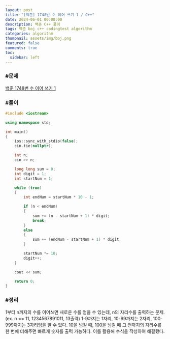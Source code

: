 ```yaml
---
layout: post
title: "[백준] 1748번 수 이어 쓰기 1 / C++"
date: 2024-06-01 00:00:00
description: 백준 C++ 풀이
tags: 백준 boj c++ codingtest algorithm
categories: algorithm
thumbnail: assets/img/boj.png
featured: false
comments: true
toc:
  sidebar: left
---
```


### #문제
[백준 1748번 수 이어 쓰기 1](https://www.acmicpc.net/problem/1748)

### #풀이
```c++
#include <iostream>

using namespace std;

int main()
{
	ios::sync_with_stdio(false);
	cin.tie(nullptr);

	int n;
	cin >> n;

	long long sum = 0;
	int digit = 1;
	int startNum = 1;

	while (true)
	{
		int endNum = startNum * 10 - 1;

		if (n < endNum)
		{
			sum += (n - startNum + 1) * digit;
			break;
		}
		else
		{
			sum += (endNum - startNum + 1) * digit;
		}

		startNum *= 10;
		digit++;
	}

	cout << sum;

	return 0;
}
```

### #정리
1부터 n까지의 수를 이어쓰면 새로운 수를 얻을 수 있는데, n의 자리수를 출력하는 문제.(ex. n == 11, 1234567891011, 13출력) 1-9까지는 1자리, 10-99까지는 2자리, 100-999까지는 3자리임을 알 수 있다. 10을 넘길 때, 100을 넘길 때 그 전까지의 자리수를 한 번에 더해주면 빠르게 숫자를 출력 가능하다. 이를 활용해 수식을 작성하여 해결했다.